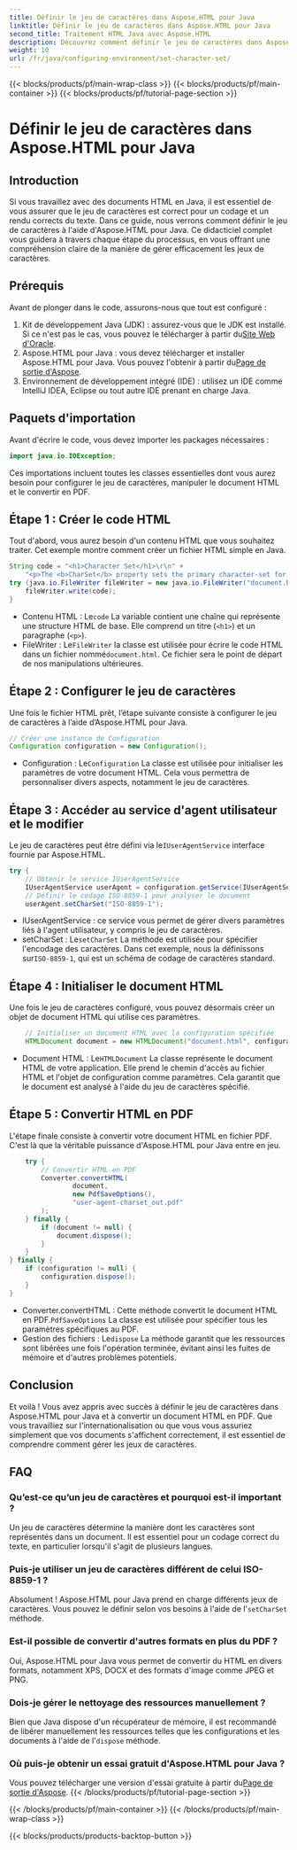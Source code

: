 ```yaml
---
title: Définir le jeu de caractères dans Aspose.HTML pour Java
linktitle: Définir le jeu de caractères dans Aspose.HTML pour Java
second_title: Traitement HTML Java avec Aspose.HTML
description: Découvrez comment définir le jeu de caractères dans Aspose.HTML pour Java et convertir du HTML en PDF dans ce guide étape par étape. Assurez un codage et un rendu de texte corrects.
weight: 10
url: /fr/java/configuring-environment/set-character-set/
---
```


{{< blocks/products/pf/main-wrap-class >}}
{{< blocks/products/pf/main-container >}}
{{< blocks/products/pf/tutorial-page-section >}}

# Définir le jeu de caractères dans Aspose.HTML pour Java

## Introduction
Si vous travaillez avec des documents HTML en Java, il est essentiel de vous assurer que le jeu de caractères est correct pour un codage et un rendu corrects du texte. Dans ce guide, nous verrons comment définir le jeu de caractères à l'aide d'Aspose.HTML pour Java. Ce didacticiel complet vous guidera à travers chaque étape du processus, en vous offrant une compréhension claire de la manière de gérer efficacement les jeux de caractères.
## Prérequis
Avant de plonger dans le code, assurons-nous que tout est configuré :
1.  Kit de développement Java (JDK) : assurez-vous que le JDK est installé. Si ce n'est pas le cas, vous pouvez le télécharger à partir du[Site Web d'Oracle](https://www.oracle.com/java/technologies/javase-downloads.html).
2.  Aspose.HTML pour Java : vous devez télécharger et installer Aspose.HTML pour Java. Vous pouvez l'obtenir à partir du[Page de sortie d'Aspose](https://releases.aspose.com/html/java/).
3. Environnement de développement intégré (IDE) : utilisez un IDE comme IntelliJ IDEA, Eclipse ou tout autre IDE prenant en charge Java.

## Paquets d'importation
Avant d'écrire le code, vous devez importer les packages nécessaires :
```java
import java.io.IOException;
```
Ces importations incluent toutes les classes essentielles dont vous aurez besoin pour configurer le jeu de caractères, manipuler le document HTML et le convertir en PDF.

## Étape 1 : Créer le code HTML
Tout d'abord, vous aurez besoin d'un contenu HTML que vous souhaitez traiter. Cet exemple montre comment créer un fichier HTML simple en Java.
```java
String code = "<h1>Character Set</h1>\r\n" +
    "<p>The <b>CharSet</b> property sets the primary character-set for a document.</p>\r\n";
try (java.io.FileWriter fileWriter = new java.io.FileWriter("document.html")) {
    fileWriter.write(code);
}
```

-  Contenu HTML : Le`code` La variable contient une chaîne qui représente une structure HTML de base. Elle comprend un titre (`<h1>`) et un paragraphe (`<p>`).
-  FileWriter : Le`FileWriter` la classe est utilisée pour écrire le code HTML dans un fichier nommé`document.html`. Ce fichier sera le point de départ de nos manipulations ultérieures.
## Étape 2 : Configurer le jeu de caractères
Une fois le fichier HTML prêt, l’étape suivante consiste à configurer le jeu de caractères à l’aide d’Aspose.HTML pour Java.
```java
// Créer une instance de Configuration
Configuration configuration = new Configuration();
```

-  Configuration : Le`Configuration` La classe est utilisée pour initialiser les paramètres de votre document HTML. Cela vous permettra de personnaliser divers aspects, notamment le jeu de caractères.
## Étape 3 : Accéder au service d'agent utilisateur et le modifier
 Le jeu de caractères peut être défini via le`IUserAgentService` interface fournie par Aspose.HTML.

```java
try {
    // Obtenir le service IUserAgentService
    IUserAgentService userAgent = configuration.getService(IUserAgentService.class);
    // Définir le codage ISO-8859-1 pour analyser le document
    userAgent.setCharSet("ISO-8859-1");
```

- IUserAgentService : ce service vous permet de gérer divers paramètres liés à l'agent utilisateur, y compris le jeu de caractères.
-  setCharSet : Le`setCharSet` La méthode est utilisée pour spécifier l'encodage des caractères. Dans cet exemple, nous la définissons sur`ISO-8859-1`, qui est un schéma de codage de caractères standard.
## Étape 4 : Initialiser le document HTML
Une fois le jeu de caractères configuré, vous pouvez désormais créer un objet de document HTML qui utilise ces paramètres.

```java
    // Initialiser un document HTML avec la configuration spécifiée
    HTMLDocument document = new HTMLDocument("document.html", configuration);
```

-  Document HTML : Le`HTMLDocument` La classe représente le document HTML de votre application. Elle prend le chemin d'accès au fichier HTML et l'objet de configuration comme paramètres. Cela garantit que le document est analysé à l'aide du jeu de caractères spécifié.
## Étape 5 : Convertir HTML en PDF
L'étape finale consiste à convertir votre document HTML en fichier PDF. C'est là que la véritable puissance d'Aspose.HTML pour Java entre en jeu.

```java
    try {
        // Convertir HTML en PDF
        Converter.convertHTML(
                document,
                new PdfSaveOptions(),
                "user-agent-charset_out.pdf"
        );
    } finally {
        if (document != null) {
            document.dispose();
        }
    }
} finally {
    if (configuration != null) {
        configuration.dispose();
    }
}
```

-  Converter.convertHTML : Cette méthode convertit le document HTML en PDF.`PdfSaveOptions` La classe est utilisée pour spécifier tous les paramètres spécifiques au PDF.
-  Gestion des fichiers : Le`dispose` La méthode garantit que les ressources sont libérées une fois l'opération terminée, évitant ainsi les fuites de mémoire et d'autres problèmes potentiels.

## Conclusion
Et voilà ! Vous avez appris avec succès à définir le jeu de caractères dans Aspose.HTML pour Java et à convertir un document HTML en PDF. Que vous travailliez sur l'internationalisation ou que vous vous assuriez simplement que vos documents s'affichent correctement, il est essentiel de comprendre comment gérer les jeux de caractères.

## FAQ
### Qu’est-ce qu’un jeu de caractères et pourquoi est-il important ?  
Un jeu de caractères détermine la manière dont les caractères sont représentés dans un document. Il est essentiel pour un codage correct du texte, en particulier lorsqu'il s'agit de plusieurs langues.
### Puis-je utiliser un jeu de caractères différent de celui ISO-8859-1 ?  
 Absolument ! Aspose.HTML pour Java prend en charge différents jeux de caractères. Vous pouvez le définir selon vos besoins à l'aide de l'`setCharSet` méthode.
### Est-il possible de convertir d'autres formats en plus du PDF ?  
Oui, Aspose.HTML pour Java vous permet de convertir du HTML en divers formats, notamment XPS, DOCX et des formats d'image comme JPEG et PNG.
### Dois-je gérer le nettoyage des ressources manuellement ?  
 Bien que Java dispose d'un récupérateur de mémoire, il est recommandé de libérer manuellement les ressources telles que les configurations et les documents à l'aide de l'`dispose` méthode.
### Où puis-je obtenir un essai gratuit d'Aspose.HTML pour Java ?  
 Vous pouvez télécharger une version d'essai gratuite à partir du[Page de sortie d'Aspose](https://releases.aspose.com/).
{{< /blocks/products/pf/tutorial-page-section >}}

{{< /blocks/products/pf/main-container >}}
{{< /blocks/products/pf/main-wrap-class >}}

{{< blocks/products/products-backtop-button >}}
